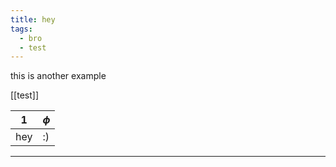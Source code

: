 ```yaml
---
title: hey
tags:
  - bro
  - test
---
```



this is another example

[[test]]


| 1   | $\phi$ |
| --- | ------ |
| hey | :)     |

---
